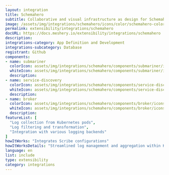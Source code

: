 ```yaml
---
layout: integration
title: Schemahero
subtitle: Collaborative and visual infrastructure as design for Schemahero
image: /assets/img/integrations/schemahero/icons/color/schemahero-color.svg
permalink: extensibility/integrations/schemahero
docURL: https://docs.meshery.io/extensibility/integrations/schemahero
description: 
integrations-category: App Definition and Development
integrations-subcategory: Database
registrant: Github
components: 
- name: submariner
  colorIcon: assets/img/integrations/schemahero/components/submariner/icons/color/submariner-color.svg
  whiteIcon: assets/img/integrations/schemahero/components/submariner/icons/white/submariner-white.svg
  description: 
- name: service-discovery
  colorIcon: assets/img/integrations/schemahero/components/service-discovery/icons/color/service-discovery-color.svg
  whiteIcon: assets/img/integrations/schemahero/components/service-discovery/icons/white/service-discovery-white.svg
  description: 
- name: broker
  colorIcon: assets/img/integrations/schemahero/components/broker/icons/color/broker-color.svg
  whiteIcon: assets/img/integrations/schemahero/components/broker/icons/white/broker-white.svg
  description: 
featureList: [
  "Log collection from Kubernetes pods",
  "Log filtering and transformation",
  "Integration with various logging backends"
]
howItWorks: "Integrates Scribe configurations"
howItWorksDetails: "Streamlined log management and aggregation within Kubernetes"
language: en
list: include
type: extensibility
category: integrations
---
```

